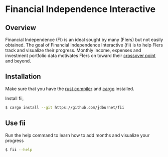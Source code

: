 # Financial Independence Interactive

## Overview

Financial Independence (FI) is an ideal sought by many (FIers) but not easily obtained.
The goal of Financial Independence Interactive (fii) is to help FIers track and
visualize their progress. Monthly income, expenses and investment portfolio
data motivates FIers on toward their [crossover
point](https://www.getrichslowly.org/crossover-point/) and beyond.

## Installation

Make sure that you have the [rust
compiler](https://doc.rust-lang.org/book/second-edition/ch01-1-installation.html) and [cargo](https://doc.rust-lang.org/cargo/getting-started/installation.html) installed.

Install fii,

```bash
$ cargo install --git https://github.com/jdburnet/fii
```

## Use fii

Run the help command to learn how to add months and visualize your progress

```bash
$ fii --help
```
